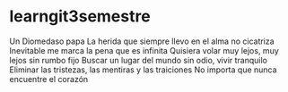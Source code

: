 # learngit3semestre
Un Diomedaso papa
La herida que siempre llevo en el alma no cicatriza
Inevitable me marca la pena que es infinita
Quisiera volar muy lejos, muy lejos sin rumbo fijo
Buscar un lugar del mundo sin odio, vivir tranquilo
Eliminar las tristezas, las mentiras y las traiciones
No importa que nunca encuentre el corazón
